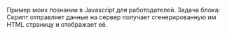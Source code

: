 Пример моих познании в Javascript для работодателей. 
Задача блока: Скрипт отправляет данные на сервер получает сгенерированную им HTML страницу и отображает её.
